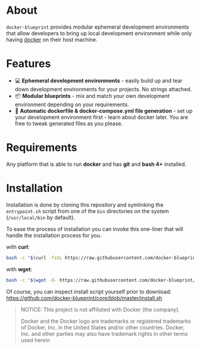 # About

`docker-blueprint` provides modular ephemeral development environments that
allow developers to bring up local development environment while only having
[docker](https://www.docker.com/) on their host machine.

# Features

- 💻 **Ephemeral development environments** - easily build up and tear down
development environments for your projects. No strings attached.
- 📦 **Modular blueprints** - mix and match your own development environment
depending on your requirements.
- 🐳 **Automatic dockerfile & docker-compose.yml file generation** - set up
your development environment first - learn about docker later. You are free
to tweak generated files as you please.

# Requirements

Any platform that is able to run **docker** and has **git** and **bash 4+**
installed.

# Installation

Installation is done by cloning this repository and symlinking the
`entrypoint.sh` script from one of the `bin` directories on the system
(`/usr/local/bin` by default).

To ease the process of installation you can invoke this one-liner that will
handle the installation process for you.

with **curl**:

```sh
bash -c "$(curl -fsSL https://raw.githubusercontent.com/docker-blueprint/core/master/install.sh)"
```

with **wget**:

```sh
bash -c "$(wget -O- https://raw.githubusercontent.com/docker-blueprint/core/master/install.sh)"
```

Of course, you can inspect install script yourself prior to download:
https://github.com/docker-blueprint/core/blob/master/install.sh

> NOTICE: This project is not affiliated with Docker (the company).
>
> Docker and the Docker logo are trademarks or registered trademarks of
> Docker, Inc. in the United States and/or other countries. Docker, Inc.
> and other parties may also have trademark rights in other terms used herein
